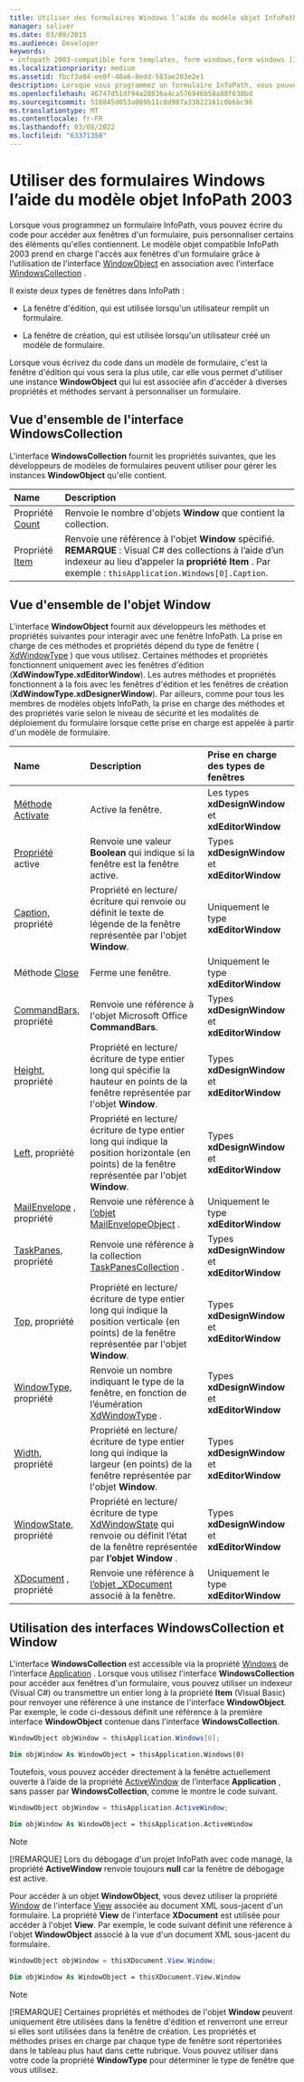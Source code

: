 ```yaml
---
title: Utiliser des formulaires Windows l’aide du modèle objet InfoPath 2003
manager: soliver
ms.date: 03/09/2015
ms.audience: Developer
keywords:
- infopath 2003-compatible form templates, form windows,form windows [InfoPath 2007], InfoPath 2003-compatible form templates
ms.localizationpriority: medium
ms.assetid: fbcf3a04-ee0f-40a6-8edd-583ae203e2e1
description: Lorsque vous programmez un formulaire InfoPath, vous pouvez écrire du code pour accéder aux fenêtres d'un formulaire, puis personnaliser certains des éléments qu'elles contiennent. Le modèle objet compatible InfoPath 2003 prend en charge l'accès aux fenêtres d'un formulaire grâce à l'utilisation de l'interface WindowObject en association avec l'interface WindowsCollection .
ms.openlocfilehash: 46747d51df94a28836a4ca576946b58a88f630bd
ms.sourcegitcommit: 518845d053a009b11c8d907a33822161c0b6bc96
ms.translationtype: MT
ms.contentlocale: fr-FR
ms.lasthandoff: 03/08/2022
ms.locfileid: "63371358"
---
```

# <a name="work-with-form-windows-using-the-infopath-2003-object-model"></a>Utiliser des formulaires Windows l’aide du modèle objet InfoPath 2003

Lorsque vous programmez un formulaire InfoPath, vous pouvez écrire du code pour accéder aux fenêtres d'un formulaire, puis personnaliser certains des éléments qu'elles contiennent. Le modèle objet compatible InfoPath 2003 prend en charge l'accès aux fenêtres d'un formulaire grâce à l'utilisation de l'interface [WindowObject](https://msdn.microsoft.com/library/Microsoft.Office.Interop.InfoPath.SemiTrust.WindowObject.aspx) en association avec l'interface [WindowsCollection](https://msdn.microsoft.com/library/Microsoft.Office.Interop.InfoPath.SemiTrust.WindowsCollection.aspx) .
  
Il existe deux types de fenêtres dans InfoPath :
  
- La fenêtre d'édition, qui est utilisée lorsqu'un utilisateur remplit un formulaire.

- La fenêtre de création, qui est utilisée lorsqu'un utilisateur créé un modèle de formulaire.

Lorsque vous écrivez du code dans un modèle de formulaire, c'est la fenêtre d'édition qui vous sera la plus utile, car elle vous permet d'utiliser une instance **WindowObject** qui lui est associée afin d'accéder à diverses propriétés et méthodes servant à personnaliser un formulaire.
  
## <a name="overview-of-the-windowscollection-interface"></a>Vue d'ensemble de l'interface WindowsCollection

L'interface **WindowsCollection** fournit les propriétés suivantes, que les développeurs de modèles de formulaires peuvent utiliser pour gérer les instances **WindowObject** qu'elle contient.
  
|**Name**|**Description**|
|:-----|:-----|
|Propriété [Count](https://msdn.microsoft.com/library/Microsoft.Office.Interop.InfoPath.SemiTrust.Windows.Count.aspx)  <br/> |Renvoie le nombre d'objets **Window** que contient la collection. |
|Propriété [Item](https://msdn.microsoft.com/library/Microsoft.Office.Interop.InfoPath.SemiTrust.Windows.Item.aspx)  <br/> |Renvoie une référence à l'objet **Window** spécifié. **REMARQUE** : Visual C# des collections à l’aide d’un indexeur au lieu d’appeler la **propriété Item** . Par exemple : `thisApplication.Windows[0].Caption`.           |

## <a name="overview-of-the-window-object"></a>Vue d'ensemble de l'objet Window

L'interface **WindowObject** fournit aux développeurs les méthodes et propriétés suivantes pour interagir avec une fenêtre InfoPath. La prise en charge de ces méthodes et propriétés dépend du type de fenêtre ( [XdWindowType](https://msdn.microsoft.com/library/Microsoft.Office.Interop.InfoPath.SemiTrust.XdWindowType.aspx) ) que vous utilisez. Certaines méthodes et propriétés fonctionnent uniquement avec les fenêtres d'édition (**XdWindowType.xdEditorWindow**). Les autres méthodes et propriétés fonctionnent à la fois avec les fenêtres d'édition et les fenêtres de création (**XdWindowType.xdDesignerWindow**). Par ailleurs, comme pour tous les membres de modèles objets InfoPath, la prise en charge des méthodes et des propriétés varie selon le niveau de sécurité et les modalités de déploiement du formulaire lorsque cette prise en charge est appelée à partir d'un modèle de formulaire.
  
|**Name**|**Description**|**Prise en charge des types de fenêtres**|
|:-----|:-----|:-----|
|[Méthode Activate](https://msdn.microsoft.com/library/Microsoft.Office.Interop.InfoPath.SemiTrust.Window2.Activate.aspx)  <br/> |Active la fenêtre. |Les types **xdDesignWindow** et **xdEditorWindow**  <br/> |
|[Propriété](https://msdn.microsoft.com/library/Microsoft.Office.Interop.InfoPath.SemiTrust.Window2.Active.aspx) active  <br/> |Renvoie une valeur **Boolean** qui indique si la fenêtre est la fenêtre active. |Types **xdDesignWindow** et **xdEditorWindow**  <br/> |
|[Caption,](https://msdn.microsoft.com/library/Microsoft.Office.Interop.InfoPath.SemiTrust.Window2.Caption.aspx) propriété  <br/> |Propriété en lecture/écriture qui renvoie ou définit le texte de légende de la fenêtre représentée par l'objet **Window**. |Uniquement le type **xdEditorWindow**  <br/> |
|Méthode [Close](https://msdn.microsoft.com/library/Microsoft.Office.Interop.InfoPath.SemiTrust.Window2.Close.aspx)  <br/> |Ferme une fenêtre. |Uniquement le type **xdEditorWindow**  <br/> |
|[CommandBars,](https://msdn.microsoft.com/library/Microsoft.Office.Interop.InfoPath.SemiTrust.Window2.CommandBars.aspx) propriété  <br/> |Renvoie une référence à l'objet Microsoft Office **CommandBars**. |Types **xdDesignWindow** et **xdEditorWindow**  <br/> |
|[Height,](https://msdn.microsoft.com/library/Microsoft.Office.Interop.InfoPath.SemiTrust.Window2.Height.aspx) propriété  <br/> |Propriété en lecture/écriture de type entier long qui spécifie la hauteur en points de la fenêtre représentée par l'objet **Window**. |Types **xdDesignWindow** et **xdEditorWindow**  <br/> |
|[Left,](https://msdn.microsoft.com/library/Microsoft.Office.Interop.InfoPath.SemiTrust.Window2.Left.aspx) propriété  <br/> |Propriété en lecture/écriture de type entier long qui indique la position horizontale (en points) de la fenêtre représentée par l'objet **Window**. |Types **xdDesignWindow** et **xdEditorWindow**  <br/> |
|[MailEnvelope](https://msdn.microsoft.com/library/Microsoft.Office.Interop.InfoPath.SemiTrust.Window2.MailEnvelope.aspx) , propriété  <br/> |Renvoie une référence à [l’objet MailEnvelopeObject](https://msdn.microsoft.com/library/Microsoft.Office.Interop.InfoPath.SemiTrust.MailEnvelopeObject.aspx) . |Uniquement le type **xdEditorWindow**  <br/> |
|[TaskPanes,](https://msdn.microsoft.com/library/Microsoft.Office.Interop.InfoPath.SemiTrust.Window2.TaskPanes.aspx) propriété  <br/> |Renvoie une référence à la collection [TaskPanesCollection](https://msdn.microsoft.com/library/Microsoft.Office.Interop.InfoPath.SemiTrust.TaskPanesCollection.aspx) . |Types **xdDesignWindow** et **xdEditorWindow**  <br/> |
|[Top,](https://msdn.microsoft.com/library/Microsoft.Office.Interop.InfoPath.SemiTrust.Window2.Top.aspx) propriété  <br/> |Propriété en lecture/écriture de type entier long qui indique la position verticale (en points) de la fenêtre représentée par l'objet **Window**. |Types **xdDesignWindow** et **xdEditorWindow**  <br/> |
|[WindowType,](https://msdn.microsoft.com/library/Microsoft.Office.Interop.InfoPath.SemiTrust.Window2.WindowType.aspx) propriété  <br/> |Renvoie un nombre indiquant le type de la fenêtre, en fonction de l’éumération [XdWindowType](https://msdn.microsoft.com/library/Microsoft.Office.Interop.InfoPath.SemiTrust.XdWindowType.aspx) . |Types **xdDesignWindow** et **xdEditorWindow**  <br/> |
|[Width,](https://msdn.microsoft.com/library/Microsoft.Office.Interop.InfoPath.SemiTrust.Window2.Width.aspx) propriété  <br/> |Propriété en lecture/écriture de type entier long qui indique la largeur (en points) de la fenêtre représentée par l'objet **Window**. |Types **xdDesignWindow** et **xdEditorWindow**  <br/> |
|[WindowState,](https://msdn.microsoft.com/library/Microsoft.Office.Interop.InfoPath.SemiTrust.Window2.WindowState.aspx) propriété  <br/> |Propriété en lecture/écriture de type [XdWindowState](https://msdn.microsoft.com/library/Microsoft.Office.Interop.InfoPath.SemiTrust.XdWindowState.aspx) qui renvoie ou définit l’état de la fenêtre représentée par **l’objet Window** . |Types **xdDesignWindow** et **xdEditorWindow**  <br/> |
|[XDocument](https://msdn.microsoft.com/library/Microsoft.Office.Interop.InfoPath.SemiTrust.Window2.XDocument.aspx) , propriété  <br/> |Renvoie une référence à [l’objet _XDocument](https://msdn.microsoft.com/library/Microsoft.Office.Interop.InfoPath.SemiTrust._XDocument.aspx) associé à la fenêtre. |Uniquement le type **xdEditorWindow**  <br/> |

## <a name="using-the-windowscollection-and-window-interfaces"></a>Utilisation des interfaces WindowsCollection et Window

L'interface **WindowsCollection** est accessible via la propriété [Windows](https://msdn.microsoft.com/library/Microsoft.Office.Interop.InfoPath.SemiTrust._Application2.Windows.aspx) de l'interface [Application](https://msdn.microsoft.com/library/Microsoft.Office.Interop.InfoPath.SemiTrust.Application.aspx) . Lorsque vous utilisez l'interface **WindowsCollection** pour accéder aux fenêtres d'un formulaire, vous pouvez utiliser un indexeur (Visual C#) ou transmettre un entier long à la propriété **Item** (Visual Basic) pour renvoyer une référence à une instance de l'interface **WindowObject**. Par exemple, le code ci-dessous définit une référence à la première interface **WindowObject** contenue dans l'interface **WindowsCollection**.
  
```cs
WindowObject objWindow = thisApplication.Windows[0];
```

```vb
Dim objWindow As WindowObject = thisApplication.Windows(0)
```

Toutefois, vous pouvez accéder directement à la fenêtre actuellement ouverte à l’aide de la propriété [ActiveWindow](https://msdn.microsoft.com/library/Microsoft.Office.Interop.InfoPath.SemiTrust._Application2.ActiveWindow.aspx) de l’interface **Application** , sans passer par **WindowsCollection**, comme le montre le code suivant.
  
```cs
WindowObject objWindow = thisApplication.ActiveWindow;
```

```vb
Dim objWindow As WindowObject = thisApplication.ActiveWindow
```

> [!NOTE]
> [!REMARQUE] Lors du débogage d'un projet InfoPath avec code managé, la propriété **ActiveWindow** renvoie toujours **null** car la fenêtre de débogage est active.
  
Pour accéder à un objet **WindowObject**, vous devez utiliser la propriété [Window](https://msdn.microsoft.com/library/Microsoft.Office.Interop.InfoPath.SemiTrust.View.Window.aspx) de l'interface [View](https://msdn.microsoft.com/library/Microsoft.Office.Interop.InfoPath.SemiTrust.View.aspx) associée au document XML sous-jacent d'un formulaire. La propriété **View** de l'interface **XDocument** est utilisée pour accéder à l'objet **View**. Par exemple, le code suivant définit une référence à l'objet **WindowObject** associé à la vue d'un document XML sous-jacent du formulaire.
  
```cs
WindowObject objWindow = thisXDocument.View.Window;
```

```vb
Dim objWindow As WindowObject = thisXDocument.View.Window
```

> [!NOTE]
> [!REMARQUE] Certaines propriétés et méthodes de l'objet **Window** peuvent uniquement être utilisées dans la fenêtre d'édition et renverront une erreur si elles sont utilisées dans la fenêtre de création. Les propriétés et méthodes prises en charge par chaque type de fenêtre sont répertoriées dans le tableau plus haut dans cette rubrique. Vous pouvez utiliser dans votre code la propriété **WindowType** pour déterminer le type de fenêtre que vous utilisez.
  